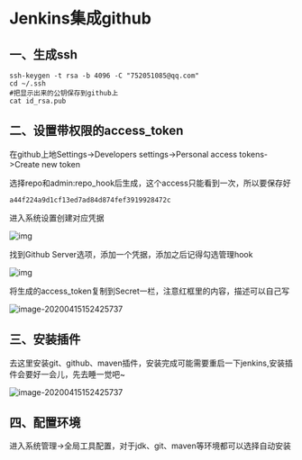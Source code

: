 # Jenkins集成github

## 一、生成ssh

```
ssh-keygen -t rsa -b 4096 -C "752051085@qq.com"
cd ~/.ssh
#把显示出来的公钥保存到github上
cat id_rsa.pub
```



## 二、设置带权限的access_token

在github上地Settings->Developers settings->Personal access tokens->Create new token

选择repo和admin:repo_hook后生成，这个access只能看到一次，所以要保存好

```
a44f224a9d1cf13ed7ad84d874fef3919928472c 
```

进入系统设置创建对应凭据

![img](http://kylescloud.top/site/pic/Jenkins1.png)

找到Github Server选项，添加一个凭据，添加之后记得勾选管理hook

![img](http://www.kylescloud.top/site/pic/Jenkins2.png)

将生成的access_token复制到Secret一栏，注意红框里的内容，描述可以自己写

![image-20200415152425737](http://kylescloud.top/site/pic/Jenkins3.png)



## 三、安装插件

去这里安装git、github、maven插件，安装完成可能需要重启一下jenkins,安装插件会要好一会儿，先去睡一觉吧~

![image-20200415152425737](http://kylescloud.top/site/pic/Jenkins4.png)



## 四、配置环境

进入系统管理->全局工具配置，对于jdk、git、maven等环境都可以选择自动安装
